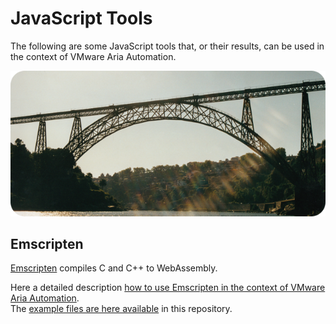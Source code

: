 # JavaScript Tools

The following are some JavaScript tools that, or their results, can be used in the context of VMware Aria Automation.

<p align="center"><img src="images/bridge.png"></p>

## Emscripten

[Emscripten](https://github.com/emscripten-core/emscripten) compiles C and C++ to WebAssembly.

Here a detailed description [how to use Emscripten in the context of VMware Aria Automation](https://communities.vmware.com/t5/VMware-Aria-Discussions/Tip-How-to-use-C-C-Language-Code/m-p/2964022).<br>The [example files are here available](JavaScriptTools/Emscripten/helloWorld) in this repository.
